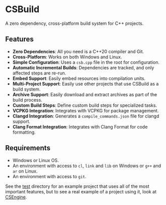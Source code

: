 # CSBuild
A zero dependency, cross-platform build system for C++ projects.

## Features
- **Zero Dependencies**: All you need is a C++20 compiler and Git.
- **Cross-Platform**: Works on both Windows and Linux.
- **Simple Configuration**: Uses a `csb.cpp` file in the root for configuration.
- **Automatic Incremental Builds**: Dependencies are tracked, and only affected steps are re-run.
- **Embed Support**: Easily embed resources into compilation units.
- **Multi-Project Support**: Easily use other projects that use CSBuild as a build system.
- **Archive Support**: Easily download and extract archives as part of the build process.
- **Custom Build Steps**: Define custom build steps for specialized tasks.
- **VCPKG Integration**: Integrates with VCPKG for package management.
- **Clangd Integration**: Generates a `compile_commands.json` file for clangd support.
- **Clang Format Integration**: Integrates with Clang Format for code formatting.

## Requirements
- Windows or Linux OS.
- An environment with access to `cl`, `link` and `lib` on Windows or `g++` and `ar` on Linux.
- An environment with access to `git`.

See the [test](test) directory for an example project that uses all of the most important features, but to see a real
example of a project using it, look at [CSEngine](https://github.com/ConnorSweeneyDev/CSEngine).
